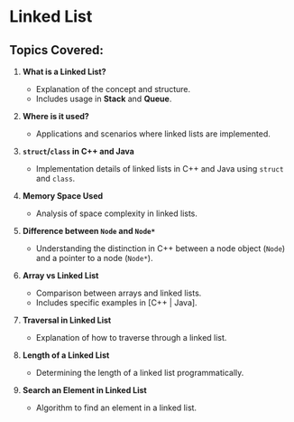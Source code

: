 
# Linked List

## Topics Covered:
1. **What is a Linked List?**
   - Explanation of the concept and structure.
   - Includes usage in **Stack** and **Queue**.

2. **Where is it used?**
   - Applications and scenarios where linked lists are implemented.

3. **`struct`/`class` in C++ and Java**
   - Implementation details of linked lists in C++ and Java using `struct` and `class`.

4. **Memory Space Used**
   - Analysis of space complexity in linked lists.

5. **Difference between `Node` and `Node*`**
   - Understanding the distinction in C++ between a node object (`Node`) and a pointer to a node (`Node*`).

6. **Array vs Linked List**
   - Comparison between arrays and linked lists.
   - Includes specific examples in [C++ | Java].

7. **Traversal in Linked List**
   - Explanation of how to traverse through a linked list.

8. **Length of a Linked List**
   - Determining the length of a linked list programmatically.

9. **Search an Element in Linked List**
   - Algorithm to find an element in a linked list.